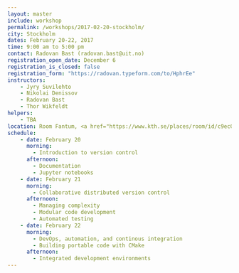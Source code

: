 ```yaml
---
layout: master
include: workshop
permalink: /workshops/2017-02-20-stockholm/
city: Stockholm
dates: February 20-22, 2017
time: 9:00 am to 5:00 pm
contact: Radovan Bast (radovan.bast@uit.no)
registration_open_date: December 6
registration_is_closed: false
registration_form: "https://radovan.typeform.com/to/HphrEe"
instructors:
    - Jyry Suvilehto
    - Nikolai Denissov
    - Radovan Bast
    - Thor Wikfeldt
helpers:
    - TBA
location: Room Fantum, <a href="https://www.kth.se/places/room/id/c9ec01ab-b536-4be6-b82a-0d52ddadb2e6" target="_blank">Lindstedtsvägen 24, F-building, 5:th floor, KTH Campus</a>.
schedule:
    - date: February 20
      morning:
        - Introduction to version control
      afternoon:
        - Documentation
        - Jupyter notebooks
    - date: February 21
      morning:
        - Collaborative distributed version control
      afternoon:
        - Managing complexity
        - Modular code development
        - Automated testing
    - date: February 22
      morning:
        - DevOps, automation, and continous integration
        - Building portable code with CMake
      afternoon:
        - Integrated development environments
---
```

